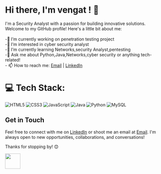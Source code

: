 # Hi there, I'm vengat ! 👋
I'm a Security Analyst with a passion for building innovative solutions. Welcome to my GitHub profile! Here's a little bit about me:<br><br>-🔭 I’m currently working on penetration testing project<br>-👀 I’m interested in cyber security analyst<br>-🌱 I’m currently learning Networks,security Analyst,pentesting<br>-💬 Ask me about Python,Java,Networks,cyber security or anything tech-related!<br>- 📫 How to reach me: [Email](mailto:vengatasubiramani@gmail.com) | [LinkedIn](https://www.linkedin.com/in/vengata-subiramani-k-s-044ba9247/)




# 💻 Tech Stack:
![HTML5](https://img.shields.io/badge/html5-%23E34F26.svg?style=for-the-badge&logo=html5&logoColor=white) ![CSS3](https://img.shields.io/badge/css3-%231572B6.svg?style=for-the-badge&logo=css3&logoColor=white) ![JavaScript](https://img.shields.io/badge/javascript-%23323330.svg?style=for-the-badge&logo=javascript&logoColor=%23F7DF1E) ![Java](https://img.shields.io/badge/java-%23ED8B00.svg?style=for-the-badge&logo=openjdk&logoColor=white) ![Python](https://img.shields.io/badge/python-3670A0?style=for-the-badge&logo=python&logoColor=ffdd54) ![MySQL](https://img.shields.io/badge/mysql-4479A1.svg?style=for-the-badge&logo=mysql&logoColor=white)

## Get in Touch

Feel free to connect with me on [LinkedIn](https://www.linkedin.com/in/vengata-subiramani-k-s-044ba9247/) or shoot me an email at [Email](mailto:vengatasubiramani@gmail.com). I'm always open to new opportunities, collaborations, and conversations!

Thanks for stopping by! 😊


<img src="https://cdn-icons-png.flaticon.com/512/888/888839.png" width="50">


